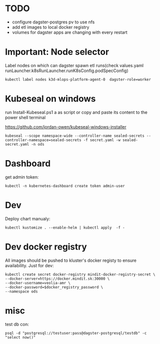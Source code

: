 # TODO
- configure dagster-postgres pv to use nfs
- add etl images to local docker registry
- volumes for dagster apps are changing with every restart

# Important: Node selector
Label nodes on which can dagster spawn etl runs(check values.yaml runLauncher.k8sRunLauncher.runK8sConfig.podSpecConfig)
```
kubectl label nodes k3d-mlops-platform-agent-0  dagster-role=worker
```
# Kubeseal on windows
run Install-Kubeseal.ps1 a as script or copy and paste its content to the power shell terminal

https://github.com/jordan-owen/kubeseal-windows-installer

```
kubeseal --scope namespace-wide --controller-name sealed-secrets --controller-namespace=sealed-secrets -f secret.yaml -w sealed-secret.yaml -n ods
```

# Dashboard
get admin token:
```
kubectl -n kubernetes-dashboard create token admin-user
```

# Dev
Deploy chart manualy:
```
kubectl kustomize . --enable-helm | kubectl apply  -f -
```

# Dev docker registry 
All images should be pushed to kluster's docker registy to ensure availability.
Just for dev:
```
kubectl create secret docker-registry mindit-docker-registry-secret \
--docker-server=https://docker.mindit.sk:30000 \
--docker-username=veolia-amr \
--docker-password=$docker_registry_password \
--namespace ods
```

# misc
test db con:
```
psql -d "postgresql://testuser:pass@dagster-postgresql/testdb" -c "select now()"
```
